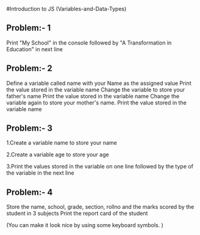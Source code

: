 #Introduction to JS (Variables-and-Data-Types)
## Problem:- 1  
Print "My School" in the console followed by "A Transformation in Education" in next line
## Problem:- 2 
Define a variable called name with your Name as the assigned value
Print the value stored in the variable name
Change the variable to store your father's name
Print the value stored in the variable name
Change the variable again to store your mother's name.
Print the value stored in the variable name
## Problem:- 3 
1.Create a variable name to store your name

2.Create a variable age to store your age

3.Print the values stored in the variable on one line followed by the type of the variable in the next line


## Problem:- 4
Store the name, school, grade, section, rollno and the marks scored by the student in 3 subjects
Print the report card of the student 

(You can make it look nice by using some keyboard symbols. )
